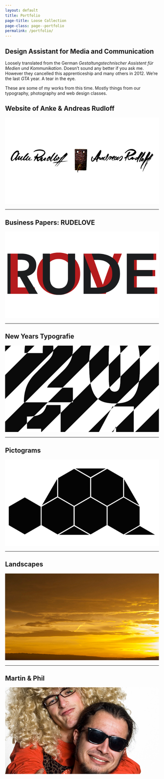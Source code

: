 ```yaml
---
layout: default
title: Portfolio
page-title: Loose Collection
page-class: page--portfolio
permalink: /portfolio/
---
```

## Design Assistant for Media and Communication

Loosely translated from the German _Gestaltungstechnischer Assistent für Medien und Kommunikation_. Doesn’t sound any better if you ask me. However they cancelled this apprenticeship and many others in 2012. We’re the last _GTA_ year. A tear in the eye.

These are some of my works from this time. Mostly things from our typography, photography and web design classes.

## Website of Anke & Andreas Rudloff

[![Website of Anke & Andreas Rudloff](/img/artrudloff/thumbnail.jpg)](/portfolio/artrudloff)

---

## Business Papers: RUDELOVE

[![Business Papers: RUDELOVE](/img/rudelove/thumbnail.png)](/portfolio/rudelove)

---

## New Years Typografie

[![Neujahrs-Typografie](/img/new-years-typografie/thumbnail.png)](/portfolio/new-years-typografie)

---

## Pictograms

[![Piktogramme](/img/pictograms/thumbnail.png)](/portfolio/pictograms)

---

## Landscapes

[![Landscapes](/img/landscapes/thumbnail.jpg)](/portfolio/landscapes)

---

## Martin & Phil

[![Martin & Phil](/img/martin-and-phil/thumbnail.jpg)](/portfolio/martin-and-phil)
